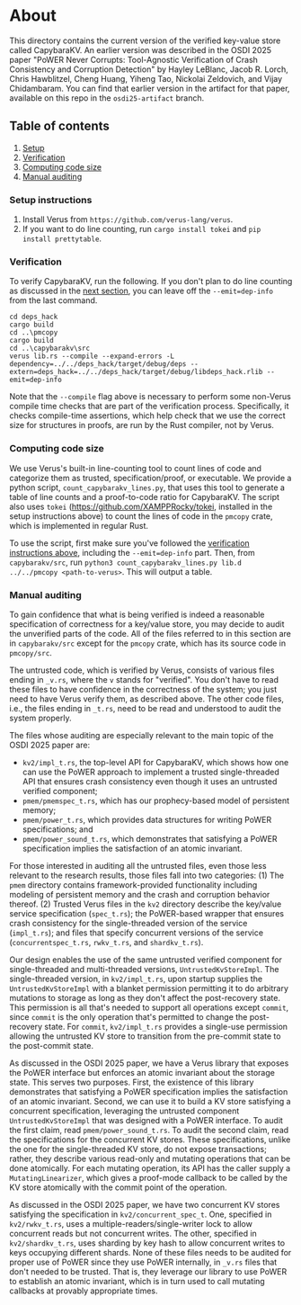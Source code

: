 # About

This directory contains the current version of the verified key-value store
called CapybaraKV. An earlier version was described in the OSDI 2025 paper
"PoWER Never Corrupts: Tool-Agnostic Verification of Crash Consistency and
Corruption Detection" by Hayley LeBlanc, Jacob R. Lorch, Chris Hawblitzel,
Cheng Huang, Yiheng Tao, Nickolai Zeldovich, and Vijay Chidambaram. You can
find that earlier version in the artifact for that paper, available on this
repo in the `osdi25-artifact` branch.

## Table of contents
1. [Setup](#setup-instructions)
2. [Verification](#verification)
3. [Computing code size](#computing-code-size)
4. [Manual auditing](#manual-auditing)

### Setup instructions

1. Install Verus from `https://github.com/verus-lang/verus`.
2. If you want to do line counting, run `cargo install tokei` and `pip install prettytable`.

### Verification

To verify CapybaraKV, run the following. If you don't plan to do line counting as discussed in the [next section](#computing-code-size), you can leave off the `--emit=dep-info` from the last command.

```
cd deps_hack
cargo build
cd ..\pmcopy
cargo build
cd ..\capybarakv\src
verus lib.rs --compile --expand-errors -L dependency=../../deps_hack/target/debug/deps --extern=deps_hack=../../deps_hack/target/debug/libdeps_hack.rlib --emit=dep-info
```

Note that the `--compile` flag above is necessary to perform some non-Verus compile time checks that are part of the verification process. 
Specifically, it checks compile-time assertions, which help check that we use the correct size for structures in proofs, are run by the Rust compiler, not by Verus.

### Computing code size

We use Verus's built-in line-counting tool to count lines of code and categorize them as trusted, specification/proof, or executable. 
We provide a python script, `count_capybarakv_lines.py`, that uses this tool to generate a table of line counts and a proof-to-code ratio for CapybaraKV.
The script also uses `tokei` (https://github.com/XAMPPRocky/tokei, installed in the setup instructions above) to count the lines of code in the `pmcopy` crate, which is implemented in regular Rust.

To use the script, first make sure you've followed the [verification instructions above](#verification), including the `--emit=dep-info` part. Then, from `capybarakv/src`, run `python3 count_capybarakv_lines.py lib.d ../../pmcopy <path-to-verus>`. This will output a table.

### Manual auditing

To gain confidence that what is being verified is indeed a reasonable specification of correctness for a key/value store, you may decide to audit the unverified parts of the code.
All of the files referred to in this section are in `capybarakv/src` except for the `pmcopy` crate, which has its source code in `pmcopy/src`.

The untrusted code, which is verified by Verus, consists of various files ending in `_v.rs`, where the `v` stands for "verified". You don't have to read these files to have confidence in the correctness of the system; you just need to have Verus verify them, as described above. The other code files, i.e., the files ending in `_t.rs`, need to be read and understood to audit the system properly.

The files whose auditing are especially relevant to the main topic of the OSDI 2025 paper are:
* `kv2/impl_t.rs`, the top-level API for CapybaraKV, which shows how one can use the PoWER approach to implement a trusted single-threaded API that ensures crash consistency even though it uses an untrusted verified component;
* `pmem/pmemspec_t.rs`, which has our prophecy-based model of persistent memory;
* `pmem/power_t.rs`, which provides data structures for writing PoWER specifications; and
* `pmem/power_sound_t.rs`, which demonstrates that satisfying a PoWER specification implies the satisfaction of an atomic invariant.

For those interested in auditing all the untrusted files, even those less relevant to the research results, those files fall into two categories: (1) The `pmem` directory contains framework-provided functionality including modeling of persistent memory and the crash and corruption behavior thereof. (2) Trusted Verus files in the `kv2` directory describe the key/value service specification (`spec_t.rs`); the PoWER-based wrapper that ensures crash consistency for the single-threaded version of the service (`impl_t.rs`); and files that specify concurrent versions of the service (`concurrentspec_t.rs`, `rwkv_t.rs`, and `shardkv_t.rs`).

Our design enables the use of the same untrusted verified component for single-threaded and multi-threaded versions, `UntrustedKvStoreImpl`. The single-threaded version, in `kv2/impl_t.rs`, upon startup supplies the `UntrustedKvStoreImpl` with a blanket permission permitting it to do arbitrary mutations to storage as long as they don't affect the post-recovery state. This permission is all that's needed to support all operations except `commit`, since `commit` is the only operation that's permitted to change the post-recovery state. For `commit`, `kv2/impl_t.rs` provides a single-use permission allowing the untrusted KV store to transition from the pre-commit state to the post-commit state.

As discussed in the OSDI 2025 paper, we have a Verus library that exposes the PoWER interface but enforces an atomic invariant about the storage state. This serves two purposes. First, the existence of this library demonstrates that satisfying a PoWER specification implies the satisfaction of an atomic invariant. Second, we can use it to build a KV store satisfying a concurrent specification, leveraging the untrusted component `UntrustedKvStoreImpl` that was designed with a PoWER interface. To audit the first claim, read `pmem/power_sound_t.rs`. To audit the second claim, read the specifications for the concurrent KV stores. These specifications, unlike the one for the single-threaded KV store, do not expose transactions; rather, they describe various read-only and mutating operations that can be done atomically. For each mutating operation, its API has the caller supply a `MutatingLinearizer`, which gives a proof-mode callback to be called by the KV store atomically with the commit point of the operation.

As discussed in the OSDI 2025 paper, we have two concurrent KV stores satisfying the specification in `kv2/concurrent_spec_t`. One, specified in `kv2/rwkv_t.rs`, uses a multiple-readers/single-writer lock to allow concurrent reads but not concurrent writes. The other, specified in `kv2/shardkv_t.rs`, uses sharding by key hash to allow concurrent writes to keys occupying different shards. None of these files needs to be audited for proper use of PoWER since they use PoWER internally, in `_v.rs` files that don't needed to be trusted. That is, they leverage our library to use PoWER to establish an atomic invariant, which is in turn used to call mutating callbacks at provably appropriate times.
